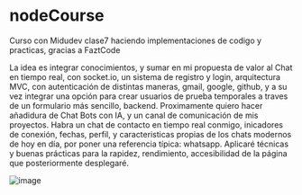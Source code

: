 # nodeCourse
Curso con Midudev
clase7 haciendo implementaciones de codigo y practicas, gracias a FaztCode

La idea es integrar conocimientos, y sumar en mi propuesta de valor al Chat en tiempo real, con socket.io, un sistema de registro y login, arquitectura MVC, con autenticación de distintas maneras, gmail, google, github, y a su vez integrar una opción para crear usuarios de prueba temporales a traves de un formulario más sencillo, backend. Proximamente quiero hacer añadidura de Chat Bots con IA, y un canal de comunicación de mis proyectos. Habra un chat de contacto en tiempo real conmigo, inicadores de conexión, fechas, perfil, y caracteristicas propias de los chats modernos de hoy en día, por poner una referencia típica: whatsapp.
Aplicaré técnicas y buenas prácticas para la rapidez, rendimiento, accesibilidad de la página que posteriormente desplegaré. 

![image](https://github.com/LucasOfFiction/nodeCourse/assets/107584383/fe12bb1b-1476-455a-83d7-b530dcf5b360)
